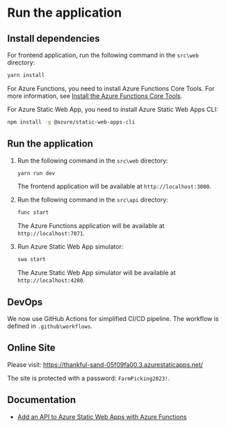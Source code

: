 # Run the application

## Install dependencies

For frontend application, run the following command in the `src\web` directory:

```bash
yarn install
```

For Azure Functions, you need to install Azure Functions Core Tools. For more information, see [Install the Azure Functions Core Tools](https://learn.microsoft.com/en-us/azure/azure-functions/functions-run-local?tabs=v4%2Cwindows%2Ccsharp%2Cportal%2Cbash#install-the-azure-functions-core-tools).

For Azure Static Web App, you need to install Azure Static Web Apps CLI:

```bash
npm install -g @azure/static-web-apps-cli
```

## Run the application

1. Run the following command in the `src\web` directory:

    ```bash
    yarn run dev
    ```

    The frontend application will be available at `http://localhost:3000`.

2. Run the following command in the `src\api` directory:

    ```bash
    func start
    ```

    The Azure Functions application will be available at `http://localhost:7071`.

3. Run Azure Static Web App simulator:

    ```bash
    swa start
    ```

    The Azure Static Web App simulator will be available at `http://localhost:4280`.

## DevOps

We now use GitHub Actions for simplified CI/CD pipeline. The workflow is defined in `.github\workflows`.

## Online Site

Please visit: <https://thankful-sand-05f09fa00.3.azurestaticapps.net/>

The site is protected with a password: `FarmPicking2023!`.

## Documentation

- [Add an API to Azure Static Web Apps with Azure Functions](https://learn.microsoft.com/en-us/azure/static-web-apps/add-api?tabs=react)